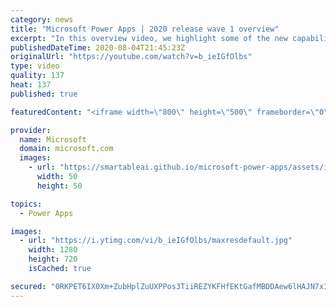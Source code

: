 ```yaml
---
category: news
title: "Microsoft Power Apps | 2020 release wave 1 overview"
excerpt: "In this overview video, we highlight some of the new capabilities included in the latest update to Microsoft Power Apps.      Here are the capabilities covered:     UI enhancements       • Save is always visible       • Chart formatting  Grid user experience enhancements       • Conditional search  "
publishedDateTime: 2020-08-04T21:45:23Z
originalUrl: "https://youtube.com/watch?v=b_ieIGfOlbs"
type: video
quality: 137
heat: 137
published: true

featuredContent: "<iframe width=\"800\" height=\"500\" frameborder=\"0\" src=\"https://www.youtube.com/embed/b_ieIGfOlbs\" allow=\"accelerometer; autoplay; encrypted-media; gyroscope; picture-in-picture\" allowfullscreen></iframe>"

provider:
  name: Microsoft
  domain: microsoft.com
  images:
    - url: "https://smartableai.github.io/microsoft-power-apps/assets/images/organizations/microsoft.com-50x50.jpg"
      width: 50
      height: 50

topics:
  - Power Apps

images:
  - url: "https://i.ytimg.com/vi/b_ieIGfOlbs/maxresdefault.jpg"
    width: 1280
    height: 720
    isCached: true

secured: "0RKPET6IX0Xm+ZubHplZuUXPPos3TiiREZYKFHfEKtGafMBDDAew6lHAJN7xIyFMiQ8srBsl10XYfe+D3rMgNM6fsHx1M4Nbn16ngtqRYN/U4ucxCBf+/L8mL9ViaZvPTRuVV1e86J/9U1TbrLY9jIqQ+3m6Qtmj31t9UDj9JlolyKU2iDX+X2s64I4pT4CiS99cnPCNDCzpy6YZ9Q/fBj24WXqMuykr9vIRZrV/+YibtOtcze9z+5jAuD73HKrTTSI72g2yFSxKvwsvCP79D/BXP/ejxFWS0SX3to+uhjjgojPueLvFbnOHiFnpJ+2wBbTGIYUrSen0o/H7XxYwcx5Ghb8k1jFFRYgGycIMp3qRNyIoPMsF7I0NPppWDylkcPmiIM/yj3zmajSpEIm2dqU70mhUWP2SOnjdLGsHtSU2bbrPAjTlE7dDM04r1hdE;QlcVWhOnpEsDihlX7gnnlQ=="
---
```


